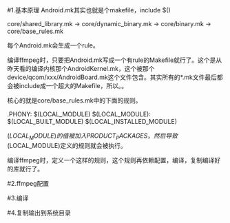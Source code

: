#1.基本原理
Android.mk其实也就是个makefile，include $()

core/shared_library.mk -> core/dynamic_binary.mk -> core/binary.mk -> core/base_rules.mk

每个Android.mk会生成一个rule。

编译ffmpeg时，只要把Android.mk写成一个有rule的Makefile就行了。这个是从昨天看的编译内核那个AndroidKernel.mk，这个被那个device/qcom/xxx/AndroidBoard.mk这个文件包含。其实所有的*.mk文件最后都会被include成一个超大的Makefile，所以。。

核心的就是core/base_rules.mk中的下面的规则。

.PHONY: $(LOCAL_MODULE)
$(LOCAL_MODULE): $(LOCAL_BUILT_MODULE) $(LOCAL_INSTALLED_MODULE)

$(LOCAL_MODULE)的值被加入PRODUCT_PACKAGES，然后导致$(LOCAL_MODULE)定义的规则就会被执行。

编译ffmpeg时，定义一个这样的规则，这个规则再依赖配置，编译，复制编译好的库就行了。

#2.ffmpeg配置

#3.编译

#4.复制输出到系统目录

